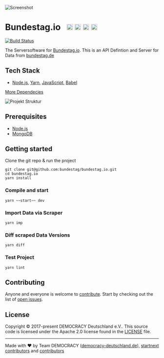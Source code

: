 ![Screenshot](https://github.com/demokratie-live/democracy-assets/blob/master/images/forfb2.png)

# Bundestag.io &nbsp; <a href="https://github.com/kriasoft/nodejs-api-starter/stargazers" target="_blank"><img src="https://img.shields.io/github/stars/bundestag/bundestag.io.svg?style=social&label=Star&maxAge=3600" height="20"/></a>  <a href="https://twitter.com/democracy_de" target="_blank"><img src="https://img.shields.io/twitter/follow/democracy_de.svg?style=social&label=Follow&maxAge=3600" height="20"/></a>  <a href="https://www.facebook.com/democracygermany/" target="_blank"><img src="https://github.com/demokratie-live/democracy-assets/blob/master/docu/facebook.png" height="20"/></a>  <a href="https://discord.gg/Pdu3ZEV" target="_blank"><img src="https://github.com/demokratie-live/democracy-assets/blob/master/docu/discord.png" height="20"/></a>

[![Build Status](https://travis-ci.org/bundestag/bundestag.io.svg?branch=master)](https://travis-ci.org/bundestag/bundestag.io)

The Serversoftware for <a href="https://bundestag.io">Bundestag.io</a>. This is an API Defintion and Server for Data from <a href="https://www.bundestag.de">bundestag.de</a>

## Tech Stack

* [Node.js][node], [Yarn][yarn], [JavaScript][js], [Babel][babel]

[More Dependecies](https://github.com/bundestag/bundestag.io/network/dependencies)

![Projekt Struktur](https://github.com/demokratie-live/democracy-assets/blob/master/docu/api_structure_bundestag.png)

## Prerequisites

* [Node.js][node]
* [MongoDB][mongo]

## Getting started

Clone the git repo & run the project
```
git clone git@github.com:bundestag/bundestag.io.git
cd bundestag.io
yarn install
```

### Compile and start
```
yarn ~~start~~ dev
```

### Import Data via Scraper
```
yarn imp
```

### Diff scraped Data Versions
```
yarn diff
```

### Test Project
```
yarn lint
```

## Contributing

Anyone and everyone is welcome to [contribute](CONTRIBUTING.md). Start by checking out the list of
[open issues](https://github.com/bundestag/bundestag.io/issues).

## License

Copyright © 2017-present DEMOCRACY Deutschland e.V.. This source code is licensed under the Apache 2.0 license found in the
[LICENSE](https://github.com/bundestag/bundestag.io/blob/master/LICENSE) file.

---

Made with ♥ by Team DEMOCRACY ([democracy-deutschland.de](https://www.democracy-deutschland.de)), [startnext contributors](https://www.startnext.com/democracy/unterstuetzer/) and [contributors](https://github.com/bundestag/bundestag.io/graphs/contributors)

[node]: https://nodejs.org
[yarn]: https://yarnpkg.com
[js]: https://developer.mozilla.org/docs/Web/JavaScript
[babel]: http://babeljs.io/
[mongo]: https://www.mongodb.com/


